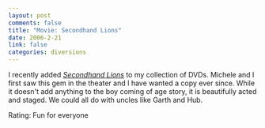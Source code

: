 ```yaml
--- 
layout: post
comments: false
title: "Movie: Secondhand Lions"
date: 2006-2-21
link: false
categories: diversions
---
```

I recently added <i><a href="http://imdb.com/title/tt0327137/" title="Secondhand Lions">Secondhand Lions</a></i> to my collection of DVDs. Michele and I first saw this gem in the theater and I have wanted a copy ever since. While it doesn't add anything to the boy coming of age story, it is beautifully acted and staged. We could all do with uncles like Garth and Hub.

Rating: Fun for everyone
